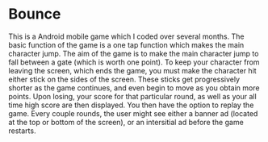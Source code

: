 # Bounce

This is a Android mobile game which I coded over several months. The basic function of the game is a one tap function which makes the main character jump. The aim of the game is to make the main character jump to fall between a gate (which is worth one point). To keep your character from leaving the screen, which ends the game, you must make the character hit either stick on the sides of the screen. These sticks get progressively shorter as the game continues, and even begin to move as you obtain more points. Upon losing, your score for that particular round, as well as your all time high score are then displayed. You then have the option to replay the game. Every couple rounds, the user might see either a banner ad (located at the top or bottom of the screen), or an intersitial ad before the game restarts.
